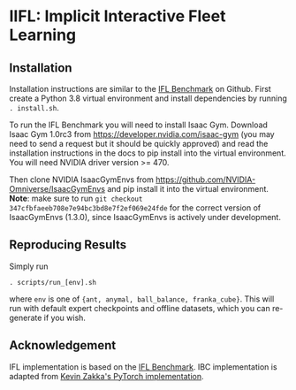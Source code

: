 # IIFL: Implicit Interactive Fleet Learning

## Installation

Installation instructions are similar to the [IFL Benchmark](https://github.com/BerkeleyAutomation/ifl_benchmark) on Github. First create a Python 3.8 virtual environment and install dependencies by running `. install.sh`.

To run the IFL Benchmark you will need to install Isaac Gym. Download Isaac Gym 1.0rc3 from https://developer.nvidia.com/isaac-gym (you may need to send a request but it should be quickly approved) and read the installation instructions in the docs to pip install into the virtual environment. You will need NVIDIA driver version >= 470.

Then clone NVIDIA IsaacGymEnvs from https://github.com/NVIDIA-Omniverse/IsaacGymEnvs and pip install it into the virtual environment. **Note**: make sure to run `git checkout 347cfbfaeeb708e7e94bc3bd8e7f2ef069e24fde` for the correct version of IsaacGymEnvs (1.3.0), since IsaacGymEnvs is actively under development.

## Reproducing Results

Simply run 

```. scripts/run_[env].sh```

where `env` is one of `{ant, anymal, ball_balance, franka_cube}`. This will run with default expert checkpoints and offline datasets, which you can re-generate if you wish.

## Acknowledgement
IFL implementation is based on the [IFL Benchmark](https://github.com/BerkeleyAutomation/ifl_benchmark). 
IBC implementation is adapted from [Kevin Zakka's PyTorch implementation](https://github.com/kevinzakka/ibc).
